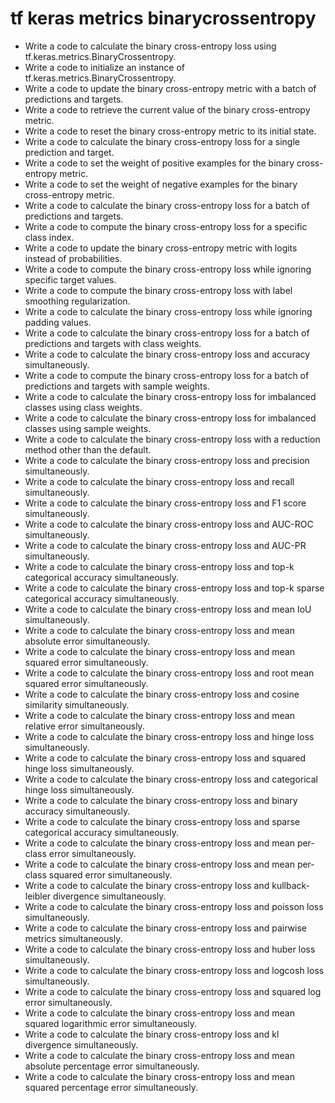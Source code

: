 # tf keras metrics binarycrossentropy

- Write a code to calculate the binary cross-entropy loss using tf.keras.metrics.BinaryCrossentropy.
- Write a code to initialize an instance of tf.keras.metrics.BinaryCrossentropy.
- Write a code to update the binary cross-entropy metric with a batch of predictions and targets.
- Write a code to retrieve the current value of the binary cross-entropy metric.
- Write a code to reset the binary cross-entropy metric to its initial state.
- Write a code to calculate the binary cross-entropy loss for a single prediction and target.
- Write a code to set the weight of positive examples for the binary cross-entropy metric.
- Write a code to set the weight of negative examples for the binary cross-entropy metric.
- Write a code to calculate the binary cross-entropy loss for a batch of predictions and targets.
- Write a code to compute the binary cross-entropy loss for a specific class index.
- Write a code to update the binary cross-entropy metric with logits instead of probabilities.
- Write a code to compute the binary cross-entropy loss while ignoring specific target values.
- Write a code to compute the binary cross-entropy loss with label smoothing regularization.
- Write a code to calculate the binary cross-entropy loss while ignoring padding values.
- Write a code to calculate the binary cross-entropy loss for a batch of predictions and targets with class weights.
- Write a code to calculate the binary cross-entropy loss and accuracy simultaneously.
- Write a code to compute the binary cross-entropy loss for a batch of predictions and targets with sample weights.
- Write a code to calculate the binary cross-entropy loss for imbalanced classes using class weights.
- Write a code to calculate the binary cross-entropy loss for imbalanced classes using sample weights.
- Write a code to calculate the binary cross-entropy loss with a reduction method other than the default.
- Write a code to calculate the binary cross-entropy loss and precision simultaneously.
- Write a code to calculate the binary cross-entropy loss and recall simultaneously.
- Write a code to calculate the binary cross-entropy loss and F1 score simultaneously.
- Write a code to calculate the binary cross-entropy loss and AUC-ROC simultaneously.
- Write a code to calculate the binary cross-entropy loss and AUC-PR simultaneously.
- Write a code to calculate the binary cross-entropy loss and top-k categorical accuracy simultaneously.
- Write a code to calculate the binary cross-entropy loss and top-k sparse categorical accuracy simultaneously.
- Write a code to calculate the binary cross-entropy loss and mean IoU simultaneously.
- Write a code to calculate the binary cross-entropy loss and mean absolute error simultaneously.
- Write a code to calculate the binary cross-entropy loss and mean squared error simultaneously.
- Write a code to calculate the binary cross-entropy loss and root mean squared error simultaneously.
- Write a code to calculate the binary cross-entropy loss and cosine similarity simultaneously.
- Write a code to calculate the binary cross-entropy loss and mean relative error simultaneously.
- Write a code to calculate the binary cross-entropy loss and hinge loss simultaneously.
- Write a code to calculate the binary cross-entropy loss and squared hinge loss simultaneously.
- Write a code to calculate the binary cross-entropy loss and categorical hinge loss simultaneously.
- Write a code to calculate the binary cross-entropy loss and binary accuracy simultaneously.
- Write a code to calculate the binary cross-entropy loss and sparse categorical accuracy simultaneously.
- Write a code to calculate the binary cross-entropy loss and mean per-class error simultaneously.
- Write a code to calculate the binary cross-entropy loss and mean per-class squared error simultaneously.
- Write a code to calculate the binary cross-entropy loss and kullback-leibler divergence simultaneously.
- Write a code to calculate the binary cross-entropy loss and poisson loss simultaneously.
- Write a code to calculate the binary cross-entropy loss and pairwise metrics simultaneously.
- Write a code to calculate the binary cross-entropy loss and huber loss simultaneously.
- Write a code to calculate the binary cross-entropy loss and logcosh loss simultaneously.
- Write a code to calculate the binary cross-entropy loss and squared log error simultaneously.
- Write a code to calculate the binary cross-entropy loss and mean squared logarithmic error simultaneously.
- Write a code to calculate the binary cross-entropy loss and kl divergence simultaneously.
- Write a code to calculate the binary cross-entropy loss and mean absolute percentage error simultaneously.
- Write a code to calculate the binary cross-entropy loss and mean squared percentage error simultaneously.
